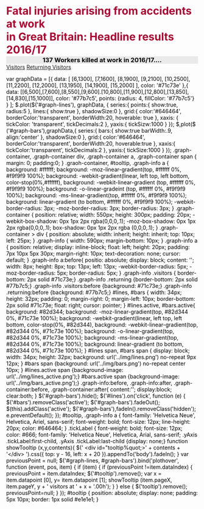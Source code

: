 <html>
<head>
<style>
body {
 color: black;
 margin:0;
 padding;0
 }
 h1{
 color: #a70532;
 margin:0;
 }
 h3{
 color: black;
 background-color: #EAEAEA;
 text-align: center;
 margin:0;
 }
 </style>
 </head>
 <body>
  
 <h1>Fatal injuries arising from accidents at work <br>
   in Great Britain: Headline results 2016/17 </h1>
<h3> 137 Workers  killed at work in 2016/17....</h3>
</body>
</html>

<div id="graph wrapper">
<div class= "graph-info">
 <a href="javascript:void(0)" class="visitors">Visitors</a>
 <a href="javascript:void(0)" class="returning">Returning Visitors</a>
 
 <a href="#" id="bars"><span></span></a>
 <a href="#" id="lines" class="active"><span></span></a>
 </div>
 
 <div class="graph-container">
 <div id="graph-lines"></div>
 <div id="graph-bars"></div>
 </div>
 </div>
 <script src="https://ajax.googleapis.com/ajax/libs/jquery/1.7.2/jquery.min.js"></script>
 <script src="js/jquery.flot.min.js"></script>
 var graphData = [{
 data: [ [6,1300], [7,1600], [8,1900], [9,2100], [10,2500], [11,2200], [12,2000], [13,1950], [14,1900], [15,2000] ],
 color: '#71c73e'
 },{
 data: [[6,500],[7,600],[8,550],[9,600].[10,800],[11,900],[12,800],[13,850],[14,830],[15,1000]],
 color: '#77b7c5',
 points: {radius: 4, fillColor: '#77b7c5'}
 }
 ];
 $.plot($('#graph-lines'), graphData, {
 series:{
 points:{
 show:true,
 radius:5
 },
 lines:{
 show:true
 },
 shadowSize:0
 },
 grid:{
 color:'#646464',
 borderColor:'transparent',
 borderWidth:20,
 hoverable: true
 },
 xaxis: {
 tickColor: 'transparent',
 tickDecimals:2
 },
 yaxis:{
 tickSizw:1000
 }
 });
 $,plot($ ('#graph-bars'),graphData,{
 series:{
 bars:{
 show:true
 barWidth:.9,
 align:'center'
 },
 shadowSize:0
 },
 grid:{
 color:'#646464',
 borderColor:'transparent',
 borderWidth:20,
 hoverable:true
 },
 xaxis:{
 tickColor:'transparent',
 tickDecimals:2
 },
 yaxis:{
 tickSize:1000
 }
 });
 .graph-container,
 .graph-container div,
 .graph-container a,
 .graph-container span {
 margin: 0;
 padding:0;
 }
 .graoh-container, #tooltip, .graph-info a {
 background: #ffffff;
 background: -moz-linear-gradient(top, #ffffff 0%, #f9f9f9 100%);
 background: -webkit-gradient(linear, left top, left bottom, color-stop(0%,#ffffff),
 background: -webkit-linear-gradient (top, #ffffff 0%, #f9f9f9 100%);
 background: -o-linear-gradeint (top, #ffffff 0%, #f9f9f9 100%);
 background: -ms-linear-gradient(top, #ffffff 0%, #f9f9f9 100%);
 background: linear-gradient (to bottom, #ffffff 0%, #f9f9f9 100%);
 -webkit-border-radius: 3px;
 -moz-border-radius: 3px;
 border-radius: 3px;
 }
 .graph-container {
 position: relative;
 width: 550px;
 height: 300px;
 padding: 20px;
 -webkit-box-shadow: 0px 1px 2px rgba(0,0,0,.1);
 -moz-box-shadow: 0px 1px 2px rgba(0,0,0,.1);
 box-shadow: 0px 1px 2px rgba (0,0,0,.1);
 }
 .graph-container &gt; div {
 position: absolute;
 width: inherit;
 height: inherit;
 top: 10px;
 left: 25px;
 }
 .graph-info {
 width: 590px;
 margin-bottom: 10px;
 }
 .graph-info a {
 position: relative;
 display: inline-block;
 float: left;
 height: 20px;
 padding: 7px 10px 5px 30px;
 margin-right: 10px;
 text-decoration: none;
 cursor: default;
 }
 .graph-info a:before{
 positio: absolute;
 display: block;
 content: '';
 width: 8px;
 height: 8px;
 top: 13px;
 left: 13px;
 -webkit-border-radius: 5px;
 -moz-border-radius: 5px;
 border-radius: 5px;
 }
 .graph-info .visitors { border-bottom: 2px solid #71c73e;}
 .graph-info .returning {border-bottom: 2px solid #77b7c5;}
 .graph-info .visitors:before {background: #71c73e;}
 .graph-info .returning:before {background: #77b7c5;}
 #lines, #bars {
 width: 34px;
 height: 32px;
 padding: 0;
 margin-right: 0;
 margin-left: 10px;
 border-bottom: 2px solid #71c73e;
 float: right;
 cursor: pointer;
 }
 #lines.active, #bars.active{
 background: #82d344;
 background: -moz-linear-gradient(top, #82d344 0%, #71c73e 100%);
 background: -webkit-gradient(linear, left top, left bottom, color-stop(0%, #82d344),
 background: -webkit-linear-gradient(top, #82d344 0%, #71c73e 100%);
 background: -o-linear-gradient(top, #82d344 0%, #71c73e 100%);
 background: -ms-linear-gradient(top, #82d344 0%, #71c73e 100%);
 background: linear-gradient (to bottom, #82d344 0%, #71c73e 100%);
 }
 #lines span, #bars span {
 display: block;
 width: 34px;
 height: 32px;
 background: url('../img/lines.png') no-repeat 9px 12px;
 }
 #bars span {background: url('../img/bars.png') no-repeat center 10px; }
 #lines.active span {background-image: url('../img/lines_active.png');}
 #bars.active span {background-image: url('../img/bars_active.png');}
 .graph-info:before, .graph-info:after,
 .graph-container:before, .graph-container:after{
 content:'';
 display:block;
 clear:both;
 }
 $('#graph-bars').hide();
 $('#lines').on('click', function (e) {
 $('#bars').removeClass('active');
 $('#graph-bars').fadeOut();
 $(this).addClass('active');
 $('#graph-bars'),fadeIn().removeClass('hidden');
 e.preventDefault();
 });
 #tooltip, .graph-info a {
 font-family: 'Helvetica Neue', Helvetica, Ariel, sans-serif;
 font-weight: bold;
 font-size: 12px;
 line-height: 20px;
 color: #646464;
 }
 .tickLabel {
 font-weight: bold;
 font-size: 12px;
 color: #666;
 font-family: 'Helvetica Neue', Helvetica, Arial, sans-serif;
 .yAxis .tickLabel:first-child,
 .yAxis .tickLabel:last-child {display: none;}
 function showTooltip (x,y,contents){
 $('
 &lt;div id=&quot;tooltip%quot;&gt;' + contents + '&lt;/div&gt;
 ').css({
 top: y - 16,
 left: x + 20
 }).appendTo('body').fadeIn();
 }
 var previousPoint = null;
 $('#graph-lines, #graph-bars').bind('plothover', function (event, pos, item) {
 if (item) {
 if (previousPoint !=item.dataIndex) {
 previousPoint = item.dataIndex;
 $('#tooltip').remove();
 var x = item.datapoint [0],
 y= item.datapoint [1];
 showTooltip (item.pageX, item.pageY, y + ' visitors at ' + x + '.00h');
 }
 } else {
 $('tooltip').remove();
 previousPoint=null;
 }
 });
 #tooltip {
 position: absolute;
 display: none;
 padding: 5px 10px;
 border: 1px solid #e1e1e1;
 }
 
